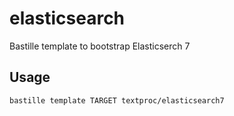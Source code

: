 # elasticsearch
Bastille template to bootstrap Elasticserch 7

## Usage
```shell
bastille template TARGET textproc/elasticsearch7
```
